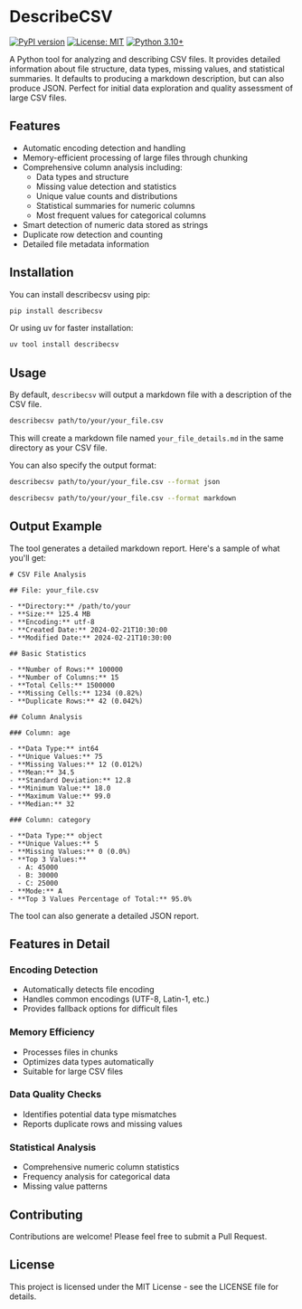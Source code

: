 # DescribeCSV

[![PyPI version](https://badge.fury.io/py/describecsv.svg)](https://badge.fury.io/py/describecsv)
[![License: MIT](https://img.shields.io/badge/License-MIT-yellow.svg)](https://opensource.org/licenses/MIT)
[![Python 3.10+](https://img.shields.io/badge/python-3.10+-blue.svg)](https://www.python.org/downloads/)

A Python tool for analyzing and describing CSV files. It provides detailed information about file structure, data types, missing values, and statistical summaries. It defaults to producing a markdown description, but can also produce JSON. Perfect for initial data exploration and quality assessment of large CSV files.

## Features

- Automatic encoding detection and handling
- Memory-efficient processing of large files through chunking
- Comprehensive column analysis including:
  - Data types and structure
  - Missing value detection and statistics
  - Unique value counts and distributions
  - Statistical summaries for numeric columns
  - Most frequent values for categorical columns
- Smart detection of numeric data stored as strings
- Duplicate row detection and counting
- Detailed file metadata information

## Installation

You can install describecsv using pip:

```bash
pip install describecsv
```

Or using uv for faster installation:

```bash
uv tool install describecsv
```

## Usage

By default, `describecsv` will output a markdown file with a description of the CSV file.

```bash
describecsv path/to/your/your_file.csv
```
This will create a markdown file named `your_file_details.md` in the same directory as your CSV file.

You can also specify the output format:

```bash
describecsv path/to/your/your_file.csv --format json
```

```bash
describecsv path/to/your/your_file.csv --format markdown
```

## Output Example

The tool generates a detailed markdown report. Here's a sample of what you'll get:

```
# CSV File Analysis

## File: your_file.csv

- **Directory:** /path/to/your
- **Size:** 125.4 MB
- **Encoding:** utf-8
- **Created Date:** 2024-02-21T10:30:00
- **Modified Date:** 2024-02-21T10:30:00

## Basic Statistics

- **Number of Rows:** 100000
- **Number of Columns:** 15
- **Total Cells:** 1500000
- **Missing Cells:** 1234 (0.82%)
- **Duplicate Rows:** 42 (0.042%)

## Column Analysis

### Column: age

- **Data Type:** int64
- **Unique Values:** 75
- **Missing Values:** 12 (0.012%)
- **Mean:** 34.5
- **Standard Deviation:** 12.8
- **Minimum Value:** 18.0
- **Maximum Value:** 99.0
- **Median:** 32

### Column: category

- **Data Type:** object
- **Unique Values:** 5
- **Missing Values:** 0 (0.0%)
- **Top 3 Values:**
  - A: 45000
  - B: 30000
  - C: 25000
- **Mode:** A
- **Top 3 Values Percentage of Total:** 95.0%
```

The tool can also generate a detailed JSON report.

## Features in Detail

### Encoding Detection
- Automatically detects file encoding
- Handles common encodings (UTF-8, Latin-1, etc.)
- Provides fallback options for difficult files

### Memory Efficiency
- Processes files in chunks
- Optimizes data types automatically
- Suitable for large CSV files

### Data Quality Checks
- Identifies potential data type mismatches
- Reports duplicate rows and missing values

### Statistical Analysis

-   Comprehensive numeric column statistics
-   Frequency analysis for categorical data
-   Missing value patterns

## Contributing

Contributions are welcome! Please feel free to submit a Pull Request.

## License

This project is licensed under the MIT License - see the LICENSE file for details.
